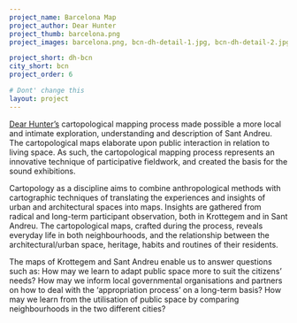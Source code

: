 ```yaml
---
project_name: Barcelona Map
project_author: Dear Hunter
project_thumb: barcelona.png
project_images: barcelona.png, bcn-dh-detail-1.jpg, bcn-dh-detail-2.jpg, bcn-dh-detail-3.jpg

project_short: dh-bcn
city_short: bcn
project_order: 6

# Dont' change this
layout: project
---
```

[Dear Hunter’s](https://dearhunter.eu) cartopological mapping process made possible a more local and intimate exploration, understanding and description of Sant Andreu. The cartopological maps elaborate upon public interaction in relation to living space. As such, the cartopological mapping process represents an innovative technique of participative fieldwork, and created the basis for the sound exhibitions.

Cartopology as a discipline aims to combine anthropological methods with cartographic techniques of translating the experiences and insights of urban and architectural spaces into maps. Insights are gathered from radical and long-term participant observation, both in Krottegem and in Sant Andreu. The cartopological maps, crafted during the process, reveals everyday life in both neighbourhoods, and the relationship between the architectural/urban space, heritage, habits and routines of their residents.

The maps of Krottegem and Sant Andreu enable us to answer questions such as: How may we learn to adapt public space more to suit the citizens’ needs? How may we inform local governmental organisations and partners on how to deal with the ‘appropriation process’ on a long-term basis? How may we learn from the utilisation of public space by comparing neighbourhoods in the two different cities?

